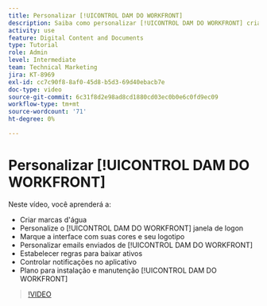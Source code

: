 ```yaml
---
title: Personalizar [!UICONTROL DAM DO WORKFRONT]
description: Saiba como personalizar [!UICONTROL DAM DO WORKFRONT] criando marcas d'água, personalizando o [!UICONTROL DAM] janela de logon, marca da interface e muito mais.
activity: use
feature: Digital Content and Documents
type: Tutorial
role: Admin
level: Intermediate
team: Technical Marketing
jira: KT-8969
exl-id: cc7c90f8-8af0-45d8-b5d3-69d40ebacb7e
doc-type: video
source-git-commit: 6c31f8d2e98ad8cd1880cd03ec0b0e6c0fd9ec09
workflow-type: tm+mt
source-wordcount: '71'
ht-degree: 0%

---
```


# Personalizar [!UICONTROL DAM DO WORKFRONT]

Neste vídeo, você aprenderá a:

* Criar marcas d&#39;água
* Personalize o [!UICONTROL DAM DO WORKFRONT] janela de logon
* Marque a interface com suas cores e seu logotipo
* Personalizar emails enviados de [!UICONTROL DAM DO WORKFRONT]
* Estabelecer regras para baixar ativos
* Controlar notificações no aplicativo
* Plano para instalação e manutenção [!UICONTROL DAM DO WORKFRONT]

>[!VIDEO](https://video.tv.adobe.com/v/335232/?quality=12&learn=on)
